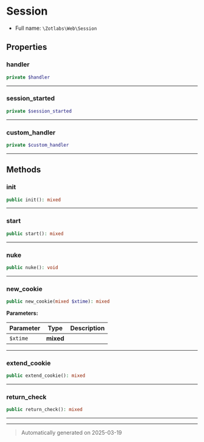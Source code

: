 
# Session





* Full name: `\Zotlabs\Web\Session`



## Properties


### handler



```php
private $handler
```






***

### session_started



```php
private $session_started
```






***

### custom_handler



```php
private $custom_handler
```






***

## Methods


### init



```php
public init(): mixed
```












***

### start



```php
public start(): mixed
```












***

### nuke



```php
public nuke(): void
```












***

### new_cookie



```php
public new_cookie(mixed $xtime): mixed
```








**Parameters:**

| Parameter | Type | Description |
|-----------|------|-------------|
| `$xtime` | **mixed** |  |





***

### extend_cookie



```php
public extend_cookie(): mixed
```












***

### return_check



```php
public return_check(): mixed
```












***


***
> Automatically generated on 2025-03-19
